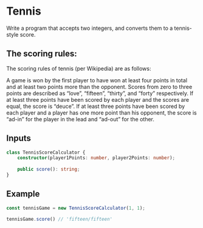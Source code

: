 # Tennis

Write a program that accepts two integers, and converts them to a tennis-style score.

## The scoring rules:

The scoring rules of tennis (per Wikipedia) are as follows:

A game is won by the first player to have won at least four points in total and at least two points more than the opponent.
Scores from zero to three points are described as “love”, “fifteen”, “thirty”, and “forty” respectively.
If at least three points have been scored by each player and the scores are equal, the score is “deuce”.
If at least three points have been scored by each player and a player has one more point than his opponent, the score is “ad-in” for the player in the lead and “ad-out” for the other.

## Inputs

```typescript
class TennisScoreCalculator {
	constructor(player1Points: number, player2Points: number);
  
	public score(): string;
}
```

## Example

```typescript
const tennisGame = new TennisScoreCalculator(1, 1);

tennisGame.score() // 'fifteen/fifteen'
```
